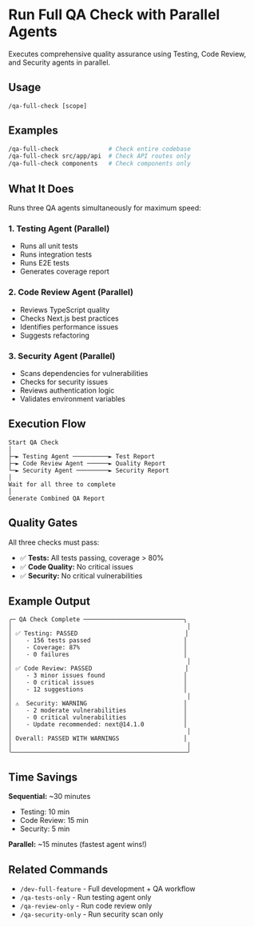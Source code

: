 # Run Full QA Check with Parallel Agents

Executes comprehensive quality assurance using Testing, Code Review, and Security agents in parallel.

## Usage

```
/qa-full-check [scope]
```

## Examples

```bash
/qa-full-check              # Check entire codebase
/qa-full-check src/app/api  # Check API routes only
/qa-full-check components   # Check components only
```

## What It Does

Runs three QA agents simultaneously for maximum speed:

### 1. Testing Agent (Parallel)
- Runs all unit tests
- Runs integration tests
- Runs E2E tests
- Generates coverage report

### 2. Code Review Agent (Parallel)
- Reviews TypeScript quality
- Checks Next.js best practices
- Identifies performance issues
- Suggests refactoring

### 3. Security Agent (Parallel)
- Scans dependencies for vulnerabilities
- Checks for security issues
- Reviews authentication logic
- Validates environment variables

## Execution Flow

```
Start QA Check
│
├─► Testing Agent ──────────► Test Report
├─► Code Review Agent ──────► Quality Report
└─► Security Agent ─────────► Security Report
│
Wait for all three to complete
│
Generate Combined QA Report
```

## Quality Gates

All three checks must pass:

- ✅ **Tests:** All tests passing, coverage > 80%
- ✅ **Code Quality:** No critical issues
- ✅ **Security:** No critical vulnerabilities

## Example Output

```
╭─ QA Check Complete ────────────────────────────╮
│                                                 │
│ ✅ Testing: PASSED                              │
│    - 156 tests passed                          │
│    - Coverage: 87%                             │
│    - 0 failures                                │
│                                                 │
│ ✅ Code Review: PASSED                          │
│    - 3 minor issues found                      │
│    - 0 critical issues                         │
│    - 12 suggestions                            │
│                                                 │
│ ⚠️  Security: WARNING                           │
│    - 2 moderate vulnerabilities                │
│    - 0 critical vulnerabilities                │
│    - Update recommended: next@14.1.0           │
│                                                 │
│ Overall: PASSED WITH WARNINGS                  │
│                                                 │
╰─────────────────────────────────────────────────╯
```

## Time Savings

**Sequential:** ~30 minutes
- Testing: 10 min
- Code Review: 15 min
- Security: 5 min

**Parallel:** ~15 minutes (fastest agent wins!)

## Related Commands

- `/dev-full-feature` - Full development + QA workflow
- `/qa-tests-only` - Run testing agent only
- `/qa-review-only` - Run code review only
- `/qa-security-only` - Run security scan only
